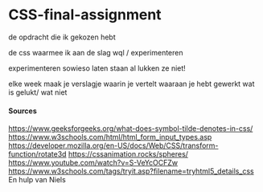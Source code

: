 # CSS-final-assignment

de opdracht die ik gekozen hebt

de css waarmee ik aan de slag wql / experimenteren

experimenteren sowieso laten staan al lukken ze niet!

elke week maak je verslagje waarin je vertelt waaraan je hebt gewerkt wat is gelukt/ wat niet

#### Sources

https://www.geeksforgeeks.org/what-does-symbol-tilde-denotes-in-css/
https://www.w3schools.com/html/html_form_input_types.asp
https://developer.mozilla.org/en-US/docs/Web/CSS/transform-function/rotate3d
https://cssanimation.rocks/spheres/
https://www.youtube.com/watch?v=S-VeYcOCFZw
https://www.w3schools.com/tags/tryit.asp?filename=tryhtml5_details_css En hulp van Niels
